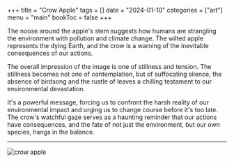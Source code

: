 +++
title = "Crow Apple"
tags = []
date = "2024-01-10"
categories = ["art"]
menu = "main"
bookToc = false
+++

The noose around the apple's stem suggests how humans are strangling the environment with pollution and climate change. The wilted apple represents the dying Earth, and the crow is a warning of the inevitable consequences of our actions.

The overall impression of the image is one of stillness and tension. The stillness becomes not one of contemplation, but of suffocating silence, the absence of birdsong and the rustle of leaves a chilling testament to our environmental devastation.

It's a powerful message, forcing us to confront the harsh reality of our environmental impact and urging us to change course before it's too late. The crow's watchful gaze serves as a haunting reminder that our actions have consequences, and the fate of not just the environment, but our own species, hangs in the balance.

---

![crow apple](crow-apple.webp)
